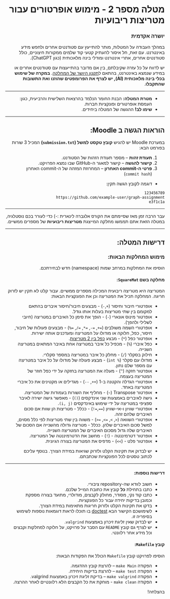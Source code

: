 <div dir="rtl">

# מטלה מספר 2 - מימוש אופרטורים עבור מטריצות ריבועיות

### יושרה אקדמית

במהלך העבודה על המטלות, מותר להתייעץ עם סטודנטים אחרים ולחפש מידע באינטרנט. עם זאת, חל איסור להעתיק קטעי קוד שלמים ממקורות חיצוניים, כולל סטודנטים אחרים, אתרי אינטרנט ומודלי בינה מלאכותית (כגון ChatGPT).

יש לדווח על כל עזרה שקיבלתם, בין אם מדובר בהתייעצות עם סטודנטים אחרים או במידע שנמצא באינטרנט, בהתאם ל[תקנון היושר של המחלקה](https://www.ariel.ac.il/wp/cs/wp-content/uploads/sites/88/2020/08/Guidelines-for-Academic-Integrity.pdf).
**במקרה של שימוש בכלי בינה מלאכותית (AI), יש לצרף את הפרומפטים שהוזנו ואת התשובות שהתקבלו**.

-----
* **מטרת המטלה:** הבנת החומר הנלמד בהרצאות השלישית והרביעית, כגון: העמסת אופרטורים ופונקציות חברות.
* **שימו לב!** ההגשה של המטלה ביחידים.

---

## הוראות הגשה ב Moodle:

במערכת Moodle יש להגיש **קובץ טקסט למשל (`submission.txt`)** המכיל 3 שורות בפורמט הבא:

1. **תעודת זהות** – מספר תעודת הזהות של הסטודנט.
2. **קישור להגשה** – קישור למאגר ה-GitHub שבו נמצא הפרויקט.
3. **פרטי ה-commit האחרון** – המחרוזת המזהה של ה-commit האחרון (`commit hash`) 

 - דוגמה לקובץ הגשה תקין:
```
123456789
https://github.com/example-user/graph-assignment
e3f1c1a 
```

---

עבר הרבה זמן מאז שסיימתם את הקורס אלגברה לינארית :-) 
כדי לעורר בכם נוסטלגיה, במטלה הזאת אתם תממשו מחלקה המייצגת **מטריצות ריבועיות** של מספרים ממשיים.

---

## דרישות המטלה:

### מימוש המחלקות הבאות:

הוסיפו את המחלקות במרחב שמות (namespace) חדש לבחירתכם.

#### מחלקה בשם `SquareMat`:
המטריצה היא מטריצה ריבועית המכילה מספרים ממשיים. עבור קלט לא תקין יש לזרוק חריגה.
המחלקה תכיל את המטריצה וכן את הפונקציות הבאות:

- אופרטורי חיבור וחיסור (`+`,`-`) - מבצעים חיבור/חיסור איברים בהתאם למקומם בין שתי מטריצות בעלות אותו גודל.
- אופרטור מינוס אונארי (`-`) - הופך את סימן כל האיברים במטריצה (חיובי לשלילי ולהפך).
- אופרטורי השמה משולבים (`=+`, `=-`, `=*`, `=/`, `=%`)  - מבצעים פעולות של חיבור, חיסור, כפל, חלוקה או מודולו על המטריצה ומעדכנים אותה ישירות.
- אופרטור כפל (`*`) - מבצע [כפל בין 2 מטריצות](https://he.wikipedia.org/wiki/%D7%9B%D7%A4%D7%9C_%D7%9E%D7%98%D7%A8%D7%99%D7%A6%D7%95%D7%AA).
- כפל איברי (`%`) - מכפיל כל איבר במטריצה אחת באיבר המתאים במטריצה השנייה.
- חילוק בסקלר (`/`) - מחלק כל איבר במטריצה במספר סקלרי.
- מודולו עם סקלר (`% int`) - מבצע פעולה של מודולו על כל איבר במטריצה עם מספר שלם נתון.
- אופרטור חזקה (`^`) - מעלה את המטריצה בחזקה על ידי כפל חוזר של המטריצה בעצמה.
- אופרטורי הגדלה והקטנה ב-1 (`++`, `--`) - מגדילים או מקטינים את כל איברי המטריצה באחד.
- אופרטור Transpose (`~`) - מחליף את השורות בעמודות של המטריצה.
- גישה לאיברים באמצעות שני אינדקסים (`()`) - מאפשר גישה ישירה לאיבר ספציפי במטריצה על ידי שימוש באינדקסים `(i, j)`.
- אופרטורי שוויון ו-אי-שוויון (`==`,`=!`) - ככלל - מטריצות הן שוות אם סכום האיברים שלהם זהה.
- אופרטורי השוואה (`<`, `>`, `=>`, `=<`) - משווה בין שתי מטריצות לפי כלל מסוים, למשל סכום האיברים שלהן. ככלל - מטריצה גדולה מהשנייה אם הסכום של האיברים שלה גדול מסכום האיברים של המטריצה השנייה.
- אופרטור דטרמיננטה - (`!`) - מחשב את הדטרמיננטה של המטריצה.
- אופרטור פלט - (`>>`) - מדפיס את המטריצה בצורה הגיונית.

* יש לבדוק את תקינות הקלט ולזרוק שגיאות במידת הצורך. בנוסף עליכם לכתוב טסטים לכל הפונקציות שכתבתם.


---


#### דרישות נוספות:

- חשוב לוודא שה-repository ציבורי.
- כתבו בתחילת **כל** קובץ את כתובת המייל שלכם.
- כתבו קוד נקי, מסודר, מחולק לקבצים, מודולרי, מתועד בצורה מספקת וכמובן בדיקות יחידה עבור כל הפונקציות.
- בדקו את תקינות הקלט ולזרוק חריגות מתאימות במידת הצורך.
- לשימושכם הקישור הבא [doctest](https://github.com/doctest/doctest) בו תוכלו לראות דוגמאות נוספות לשימוש בסיפריה זו.
- יש לבדוק שאין זליגת זיכרון באמצעות `valgrind`.
- יש לצרף גם קובץ `README` עם הסבר על פרויקט, על חלוקה למחלקות וקבצים וכל מידע אחר רלוונטי.


#### קובץ `Makefile`:
הוסיפו לפרויקט קובץ `Makefile` הכולל את הפקודות הבאות:
- הפקודה `make Main` – להרצת קובץ ההדגמה.
- הפקודה `make test` – להרצת בדיקות היחידה.
- הפקודה `make valgrind` – בדיקת זליגת זיכרון באמצעות valgrind.
- הפקודה `make clean` - מוחקת את כל הקבצים הלא רלוונטיים לאחר ההרצה.


בהצלחה!


</div>
